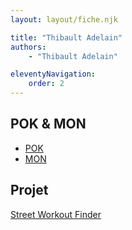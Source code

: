 ```yaml
---
layout: layout/fiche.njk

title: "Thibault Adelain"
authors:
    - "Thibault Adelain"

eleventyNavigation:
    order: 2
---
```


## POK & MON

* [POK](./pok)
* [MON](./mon)

## Projet

[Street Workout Finder](../_projets/SWF/)